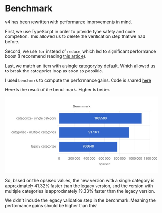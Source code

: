 # Benchmark

v4 has been rewritten with performance improvements in mind.

First, we use TypeScript in order to provide type safety and code completion. This allowed us to delete the verification step that we had before.

Second, we use `for` instead of `reduce`, which led to significant performance boost (I recommend reading [this article](https://leanylabs.com/blog/js-forEach-map-reduce-vs-for-for_of/#arrayreduce-vs-for-and-forof)).

Last, we match an item with a single category by default. Which allowed us to break the categories loop as soon as possible.

I used `benchmark` to compute the performance gains. Code is shared [here](./benchmark.ts)

Here is the result of the benchmark. Higher is better.

![Benchmark](/assets/benchmark.jpeg "Benchmark")

So, based on the ops/sec values, the new version with a single category is approximately 41.32% faster than the legacy version, and the version with multiple categories is approximately 19.33% faster than the legacy version.

We didn't include the legacy validation step in the benchmark. Meaning the performance gains should be higher than this!
